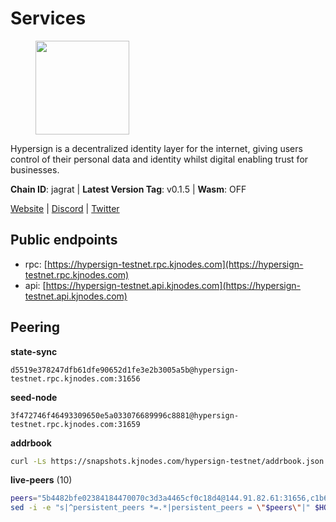 # Services

<figure><img src="https://raw.githubusercontent.com/kj89/testnet_manuals/main/pingpub/logos/hypersign.png" width="150" alt=""><figcaption></figcaption></figure>

Hypersign is a decentralized identity layer for the internet, giving  users control of their personal data and identity whilst digital  enabling trust for businesses.

**Chain ID**: jagrat | **Latest Version Tag**: v0.1.5 | **Wasm**: OFF

[Website](https://hypersign.id) | [Discord](https://discord.gg/DmuUjMrHVw) | [Twitter](https://twitter.com/hypersignchain)


## Public endpoints

* rpc: [https://hypersign-testnet.rpc.kjnodes.com](https://hypersign-testnet.rpc.kjnodes.com)
* api: [https://hypersign-testnet.api.kjnodes.com](https://hypersign-testnet.api.kjnodes.com)

## Peering

**state-sync**

```text
d5519e378247dfb61dfe90652d1fe3e2b3005a5b@hypersign-testnet.rpc.kjnodes.com:31656
```

**seed-node**

```text
3f472746f46493309650e5a033076689996c8881@hypersign-testnet.rpc.kjnodes.com:31659
```

**addrbook**
```bash
curl -Ls https://snapshots.kjnodes.com/hypersign-testnet/addrbook.json > $HOME/.hid-node/config/addrbook.json
```

**live-peers** (10)
```bash
peers="5b4482bfe02384184470070c3d3a4465cf0c18d4@144.91.82.61:31656,c1b6d86f46eab9d0aa2e4399cddb9cf05d13621a@65.108.206.118:60556,1380864bb38481fef4b2358026a5ed53fc027679@95.214.52.206:26656,ce6686036f6554deb0490103dcc201172e7c3f2f@81.0.220.131:26656,610843eda2f0388cb8e75917e8c1f63350bd3bd1@154.26.131.130:16656,1e3f0aeb6f2a2017b122af2461a75c9695790954@65.108.233.109:10956,ac25bdc230944cc20f03913a8dae881c9b5f9c18@3.239.45.125:26656,d7c9b9a3c3a6c5f4ccdfb37a8358755b277271c1@3.110.226.164:26656,f1e8d741d7437d62c15337e5f7475e139119cf8b@65.108.229.233:31656,3990d5a402ca8f9e53441b02e22f4558c5c85fc5@65.108.44.149:27756"
sed -i -e "s|^persistent_peers *=.*|persistent_peers = \"$peers\"|" $HOME/.hid-node/config/config.toml
```
